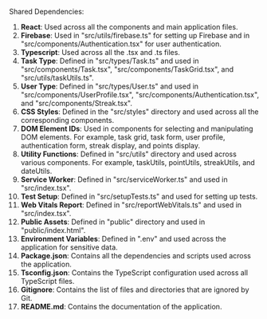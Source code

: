 Shared Dependencies:

1. **React**: Used across all the components and main application files.
2. **Firebase**: Used in "src/utils/firebase.ts" for setting up Firebase and in "src/components/Authentication.tsx" for user authentication.
3. **Typescript**: Used across all the .tsx and .ts files.
4. **Task Type**: Defined in "src/types/Task.ts" and used in "src/components/Task.tsx", "src/components/TaskGrid.tsx", and "src/utils/taskUtils.ts".
5. **User Type**: Defined in "src/types/User.ts" and used in "src/components/UserProfile.tsx", "src/components/Authentication.tsx", and "src/components/Streak.tsx".
6. **CSS Styles**: Defined in the "src/styles" directory and used across all the corresponding components.
7. **DOM Element IDs**: Used in components for selecting and manipulating DOM elements. For example, task grid, task form, user profile, authentication form, streak display, and points display.
8. **Utility Functions**: Defined in "src/utils" directory and used across various components. For example, taskUtils, pointUtils, streakUtils, and dateUtils.
9. **Service Worker**: Defined in "src/serviceWorker.ts" and used in "src/index.tsx".
10. **Test Setup**: Defined in "src/setupTests.ts" and used for setting up tests.
11. **Web Vitals Report**: Defined in "src/reportWebVitals.ts" and used in "src/index.tsx".
12. **Public Assets**: Defined in "public" directory and used in "public/index.html".
13. **Environment Variables**: Defined in ".env" and used across the application for sensitive data.
14. **Package.json**: Contains all the dependencies and scripts used across the application.
15. **Tsconfig.json**: Contains the TypeScript configuration used across all TypeScript files.
16. **Gitignore**: Contains the list of files and directories that are ignored by Git.
17. **README.md**: Contains the documentation of the application.